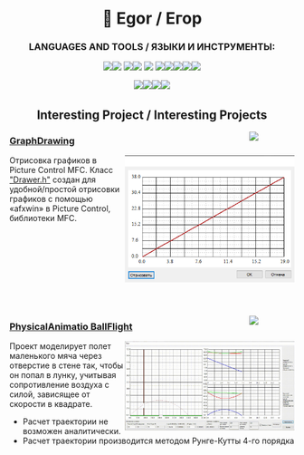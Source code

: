 <h1 align="center">👋 Egor / Егор </h1>
<h3 align="center">
LANGUAGES AND TOOLS / ЯЗЫКИ И ИНСТРУМЕНТЫ:</h3>

<div align="center">
<img src="https://img.shields.io/badge/c++-%2300599C.svg?style=for-the-badge&logo=c%2B%2B&logoColor=white" width=60><img src="https://img.shields.io/badge/-MFC-%2300599C?style=for-the-badge" width=42.5>
<img src="https://img.shields.io/badge/c%23-%23239120.svg?style=for-the-badge&logo=c-sharp&logoColor=white" width=51><img src="https://img.shields.io/badge/Microsoft%20SQL%20Server-CC2927?style=for-the-badge&logo=microsoft%20sql%20server&logoColor=white" width=175> 

<img src="https://img.shields.io/badge/python-3670A0?style=for-the-badge&logo=python&logoColor=ffdd54" width=81> 
<img src="https://img.shields.io/badge/Matplotlib-%23ffffff.svg?style=for-the-badge&logo=Matplotlib&logoColor=black" width=91><img src="https://img.shields.io/badge/numpy-%23013243.svg?style=for-the-badge&logo=numpy&logoColor=white" width=79><img src="https://img.shields.io/badge/pandas-%23150458.svg?style=for-the-badge&logo=pandas&logoColor=white" width=85><img src="https://img.shields.io/badge/Jupyter-orange?style=for-the-badge&logo=Jupyter&logoColor=white" width=86><img src="https://img.shields.io/badge/Qt-41CD52?style=for-the-badge&logo=Qt&logoColor=white" width=51>

<img src="https://img.shields.io/badge/java-%23ED8B00.svg?style=for-the-badge&logo=openjdk&logoColor=white" width=69.7><img src="https://img.shields.io/badge/kotlin-%230095D5.svg?&style=for-the-badge&logo=kotlin&logoColor=white" width=84><img src="https://img.shields.io/badge/Android%20Studio-3DDC84.svg?style=for-the-badge&logo=android-studio&logoColor=white" width=145><img src="https://img.shields.io/badge/bluetooth_app-0082FC.svg?style=for-the-badge&logo=Bluetooth&logoColor=white" width=136>


</div>

<h2 align="center">Interesting Project / Interesting Projects</h2> 
<!---------------------------------------------------------------------------------->
<img src="https://img.shields.io/badge/-C++-090909?style=for-the-badge&logo=C%2b%2b&logoColor=6296CC" align="right" width=80>
<h3 align="left">

[GraphDrawing](https://github.com/SkorEgor/GraphDrawing)
</h3> 


<img src="https://github.com/SkorEgor/GraphDrawing/raw/writingREADME/Картинки/9.ExampleWin.png" align="right" width=300>


Отрисовка графиков в Picture Control MFC. Класс ["Drawer.h"]() создан для удобной/простой отрисовки графиков c помощью «afxwin» в Picture Control, библиотеки MFC.

<br><br> <br><br> <br><br> <br><br> 


<!---------------------------------------------------------------------------------->


<img src="https://img.shields.io/badge/-C++-090909?style=for-the-badge&logo=C%2b%2b&logoColor=6296CC" align="right" width=80>

<h3 align="left">

[PhysicalAnimatio BallFlight](https://github.com/SkorEgor/PhysicalAnimation_BallFlight)
</h3> 


<img src="https://github.com/SkorEgor/PhysicalAnimation_BallFlight/raw/main/Pictures/bandicam%202022-07-18%2015-54-09-616%20(1).gif" align="right" width=300>


Проект моделирует полет маленького мяча через отверстие в стене так, чтобы он попал в лунку, учитывая сопротивление воздуха с силой, зависящее от скорости в квадрате. 
* Расчет траектории не возможен аналитически.
* Расчет траектории производится методом Рунге-Кутты 4-го порядка

<br><br> <br><br> 


<!---------------------------------------------------------------------------------->
